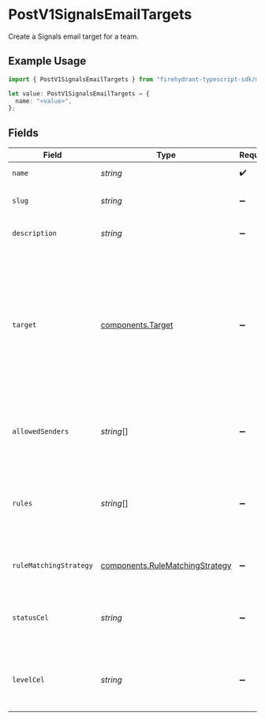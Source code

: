 # PostV1SignalsEmailTargets

Create a Signals email target for a team.

## Example Usage

```typescript
import { PostV1SignalsEmailTargets } from "firehydrant-typescript-sdk/models/components";

let value: PostV1SignalsEmailTargets = {
  name: "<value>",
};
```

## Fields

| Field                                                                                                                                                                                                                                                                                        | Type                                                                                                                                                                                                                                                                                         | Required                                                                                                                                                                                                                                                                                     | Description                                                                                                                                                                                                                                                                                  |
| -------------------------------------------------------------------------------------------------------------------------------------------------------------------------------------------------------------------------------------------------------------------------------------------- | -------------------------------------------------------------------------------------------------------------------------------------------------------------------------------------------------------------------------------------------------------------------------------------------- | -------------------------------------------------------------------------------------------------------------------------------------------------------------------------------------------------------------------------------------------------------------------------------------------- | -------------------------------------------------------------------------------------------------------------------------------------------------------------------------------------------------------------------------------------------------------------------------------------------- |
| `name`                                                                                                                                                                                                                                                                                       | *string*                                                                                                                                                                                                                                                                                     | :heavy_check_mark:                                                                                                                                                                                                                                                                           | The email target's name.                                                                                                                                                                                                                                                                     |
| `slug`                                                                                                                                                                                                                                                                                       | *string*                                                                                                                                                                                                                                                                                     | :heavy_minus_sign:                                                                                                                                                                                                                                                                           | The email address that will be listening to events.                                                                                                                                                                                                                                          |
| `description`                                                                                                                                                                                                                                                                                | *string*                                                                                                                                                                                                                                                                                     | :heavy_minus_sign:                                                                                                                                                                                                                                                                           | A detailed description of the email target.                                                                                                                                                                                                                                                  |
| `target`                                                                                                                                                                                                                                                                                     | [components.Target](../../models/components/target.md)                                                                                                                                                                                                                                       | :heavy_minus_sign:                                                                                                                                                                                                                                                                           | The target that the email target will notify. This object must contain a `type`<br/>field that specifies the type of target and an `id` field that specifies the ID of<br/>the target. The `type` field must be one of "escalation_policy", "on_call_schedule",<br/>"team", "user", or "slack_channel".<br/> |
| `allowedSenders`                                                                                                                                                                                                                                                                             | *string*[]                                                                                                                                                                                                                                                                                   | :heavy_minus_sign:                                                                                                                                                                                                                                                                           | A list of email addresses that are allowed to send events to the target. Must be exact match.                                                                                                                                                                                                |
| `rules`                                                                                                                                                                                                                                                                                      | *string*[]                                                                                                                                                                                                                                                                                   | :heavy_minus_sign:                                                                                                                                                                                                                                                                           | A list of CEL expressions that should be evaluated and matched to determine if the target should be notified.                                                                                                                                                                                |
| `ruleMatchingStrategy`                                                                                                                                                                                                                                                                       | [components.RuleMatchingStrategy](../../models/components/rulematchingstrategy.md)                                                                                                                                                                                                           | :heavy_minus_sign:                                                                                                                                                                                                                                                                           | Whether or not all rules must match, or if only one rule must match.                                                                                                                                                                                                                         |
| `statusCel`                                                                                                                                                                                                                                                                                  | *string*                                                                                                                                                                                                                                                                                     | :heavy_minus_sign:                                                                                                                                                                                                                                                                           | The CEL expression that defines the status of an incoming email that is sent to the target.                                                                                                                                                                                                  |
| `levelCel`                                                                                                                                                                                                                                                                                   | *string*                                                                                                                                                                                                                                                                                     | :heavy_minus_sign:                                                                                                                                                                                                                                                                           | The CEL expression that defines the level of an incoming email that is sent to the target.                                                                                                                                                                                                   |